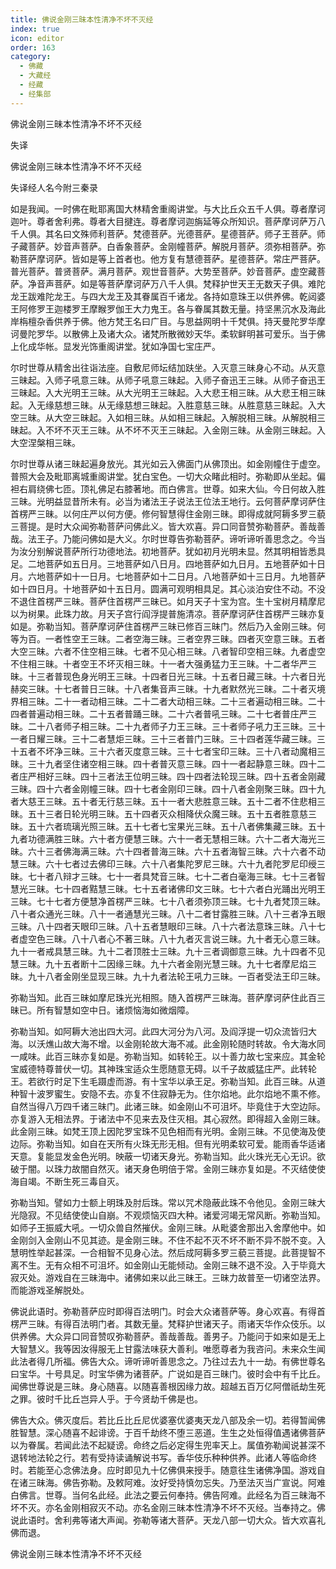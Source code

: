 ```yaml
---
title: 佛说金刚三昧本性清净不坏不灭经
index: true
icon: editor
order: 163
category:
  - 佛藏
  - 大藏经
  - 经藏
  - 经集部
---
```


  佛说金刚三昧本性清净不坏不灭经  

失译  

佛说金刚三昧本性清净不坏不灭经  

失译经人名今附三秦录  

如是我闻。一时佛在毗耶离国大林精舍重阁讲堂。与大比丘众五千人俱。尊者摩诃迦叶。尊者舍利弗。尊者大目揵连。尊者摩诃迦旃延等众所知识。菩萨摩诃萨万八千人俱。其名曰文殊师利菩萨。梵德菩萨。光德菩萨。星德菩萨。师子王菩萨。师子藏菩萨。妙音声菩萨。白香象菩萨。金刚幢菩萨。解脱月菩萨。须弥相菩萨。弥勒菩萨摩诃萨。皆如是等上首者也。他方复有慧德菩萨。星德菩萨。常庄严菩萨。普光菩萨。普贤菩萨。满月菩萨。观世音菩萨。大势至菩萨。妙音菩萨。虚空藏菩萨。净音声菩萨。如是等菩萨摩诃萨万八千人俱。梵释护世天王无数天子俱。难陀龙王跋难陀龙王。与四大龙王及其眷属百千诸龙。各持如意珠王以供养佛。乾闼婆王阿修罗王迦楼罗王摩睺罗伽王大力鬼王。各与眷属其数无量。持坚黑沉水及海此岸栴檀杂香供养于佛。他方梵王名曰广目。与思益网明十千梵俱。持天曼陀罗华摩诃曼陀罗华。以散佛上及诸大众。诸梵所散微妙天华。柔软鲜明甚可爱乐。当于佛上化成华帐。显发光饰重阁讲堂。犹如净国七宝庄严。  

尔时世尊从精舍出往诣法座。自敷尼师坛结加趺坐。入灭意三昧身心不动。从灭意三昧起。入师子吼意三昧。从师子吼意三昧起。入师子奋迅王三昧。从师子奋迅王三昧起。入大光明王三昧。从大光明王三昧起。入大悲王相三昧。从大悲王相三昧起。入无缘慈想三昧。从无缘慈想三昧起。入胜意慈三昧。从胜意慈三昧起。入大空三昧。从大空三昧起。入如相三昧。从如相三昧起。入解脱相三昧。从解脱相三昧起。入不坏不灭王三昧。从不坏不灭王三昧起。入金刚三昧。从金刚三昧起。入大空涅槃相三昧。  

尔时世尊从诸三昧起遍身放光。其光如云入佛面门从佛顶出。如金刚幢住于虚空。普照大会及毗耶离城重阁讲堂。犹白宝色。一切大众睹此相时。弥勒即从坐起。偏袒右肩绕佛七匝。顶礼佛足右膝著地。而白佛言。世尊。如来大仙。今日何故入胜三昧。光明益显昔所未有。必当为诸法王子说法王位法王地行。云何菩萨摩诃萨住首楞严三昧。以何庄严以何方便。修何智慧得住金刚三昧。即得成就阿耨多罗三藐三菩提。是时大众闻弥勒菩萨问佛此义。皆大欢喜。异口同音赞弥勒菩萨。善哉善哉。法王子。乃能问佛如是大义。尔时世尊告弥勒菩萨。谛听谛听善思念之。今当为汝分别解说菩萨所行功德地法。初地菩萨。犹如初月光明未显。然其明相皆悉具足。二地菩萨如五日月。三地菩萨如八日月。四地菩萨如九日月。五地菩萨如十日月。六地菩萨如十一日月。七地菩萨如十二日月。八地菩萨如十三日月。九地菩萨如十四日月。十地菩萨如十五日月。圆满可观明相具足。其心淡泊安住不动。不没不退住首楞严三昧。菩萨住首楞严三昧已。如月天子十宝为宫。生十宝树月精摩尼以为树果。此珠力故。月天子宫行阎浮提普施清凉。菩萨摩诃萨住首楞严三昧亦复如是。弥勒当知。菩萨摩诃萨住首楞严三昧已修百三昧门。然后乃入金刚三昧。何等为百。一者性空王三昧。二者空海三昧。三者空界三昧。四者灭空意三昧。五者大空三昧。六者不住空相三昧。七者不见心相三昧。八者智印空相三昧。九者虚空不住相三昧。十者空王不坏灭相三昧。十一者大强勇猛力王三昧。十二者华严三昧。十三者普现色身光明王三昧。十四者日光三昧。十五者日藏三昧。十六者日光赫奕三昧。十七者普日三昧。十八者集音声三昧。十九者默然光三昧。二十者灭境界相三昧。二十一者动相三昧。二十二者大动相三昧。二十三者遍动相三昧。二十四者普遍动相三昧。二十五者普踊三昧。二十六者普吼三昧。二十七者普庄严三昧。二十八者师子相三昧。二十九者师子力王三昧。三十者师子吼力王三昧。三十一者日耀三昧。三十二者慧炬三昧。三十三者普门三昧。三十四者莲华藏三昧。三十五者不坏净三昧。三十六者灭度意三昧。三十七者宝印三昧。三十八者动魔相三昧。三十九者坚住诸空相三昧。四十者普灭意三昧。四十一者起静意三昧。四十二者庄严相好三昧。四十三者法王位明三昧。四十四者法轮现三昧。四十五者金刚藏三昧。四十六者金刚幢三昧。四十七者金刚印三昧。四十八者金刚聚三昧。四十九者大慈王三昧。五十者无行慈三昧。五十一者大悲胜意三昧。五十二者不住悲相三昧。五十三者日轮光明三昧。五十四者灭众相降伏众魔三昧。五十五者胜意慈三昧。五十六者琉璃光照三昧。五十七者七宝果光三昧。五十八者佛集藏三昧。五十九者功德满胜三昧。六十者方便慧三昧。六十一者无慧相三昧。六十二者大海光三昧。六十三者佛海满三昧。六十四者普海三昧。六十五者海智三昧。六十六者不动慧三昧。六十七者过去佛印三昧。六十八者集陀罗尼三昧。六十九者陀罗尼印绶三昧。七十者八辩才三昧。七十一者具梵音三昧。七十二者白毫海三昧。七十三者智慧光三昧。七十四者黠慧三昧。七十五者诸佛印文三昧。七十六者白光踊出光明王三昧。七十七者方便慧净首楞严三昧。七十八者须弥顶三昧。七十九者梵顶三昧。八十者众通光三昧。八十一者通慧光三昧。八十二者甘露胜三昧。八十三者净五眼三昧。八十四者天眼印三昧。八十五者慧眼印三昧。八十六者法意珠三昧。八十七者虚空色三昧。八十八者心不著三昧。八十九者灭言说三昧。九十者无心意三昧。九十一者戒具慧三昧。九十二者顶胜士三昧。九十三者调御意三昧。九十四者不见慧三昧。九十五者断十二因缘三昧。九十六者金刚光慧三昧。九十七者摩尼焰三昧。九十八者金刚坐显现三昧。九十九者法轮王吼力三昧。一百者受法王印三昧。  

弥勒当知。此百三昧如摩尼珠光光相照。随入首楞严三昧海。菩萨摩诃萨住此百三昧已。所有智慧如空中日。诸烦恼海如微烟障。  

弥勒当知。如阿耨大池出四大河。此四大河分为八河。及阎浮提一切众流皆归大海。以沃燋山故大海不增。以金刚轮故大海不减。此金刚轮随时转故。令大海水同一咸味。此百三昧亦复如是。弥勒当知。如转轮王。以十善力故七宝来应。其金轮宝威德特尊普伏一切。其神珠宝适众生愿随意无碍。以千子故威猛庄严。此转轮王。若欲行时足下生毛蹑虚而游。有十宝华以承王足。弥勒当知。此百三昧。从道种智十波罗蜜生。安隐不去。亦复不住寂静无为。住尔焰地。此尔焰地不熏不修。自然当得八万四千诸三昧门。此诸三昧。如金刚山不可沮坏。毕竟住于大空边际。亦复游入无相法界。于诸法中不见来去及住灭相。其心寂然。即得超入金刚三昧。此金刚三昧。如梵王顶上因陀罗宝珠不见色相而有光明。金刚三昧。不见使海及使边际。弥勒当知。如自在天所有火珠无形无相。但有光明柔软可爱。能雨香华适诸天意。复能显发金色光明。映蔽一切诸天身光。弥勒当知。此火珠光无心无识。欲破于闇。以珠力故闇自然灭。诸天身色明倍于常。金刚三昧亦复如是。不灭结使使海自竭。不断生死三毒自灭。  

弥勒当知。譬如力士额上明珠及肘后珠。常以咒术隐蔽此珠不令他见。金刚三昧大光隐寂。不见结使使山自崩。不观烦恼灭四大种。诸爱河竭无常风断。弥勒当知。如师子王振威大吼。一切众兽自然摧伏。金刚三昧。从毗婆舍那出入舍摩他中。如金刚剑入金刚山不见其迹。是金刚三昧。不住不起不灭不坏不断不异不脱不变。入慧明性举起甚深。一合相智不见身心法。然后成阿耨多罗三藐三菩提。此菩提智不离不生。无有众相不可沮坏。如金刚山无能倾动。金刚三昧不退不没。入于毕竟大寂灭处。游戏自在三昧海中。诸佛如来以此三昧王。三昧力故普至一切诸空法界。而能游戏圣解脱处。  

佛说此语时。弥勒菩萨应时即得百法明门。时会大众诸菩萨等。身心欢喜。有得首楞严三昧。有得百法明门者。其数无量。梵释护世诸天子。雨诸天华作众伎乐。以供养佛。大众异口同音赞叹弥勒菩萨。善哉善哉。善男子。乃能问于如来如是无上大智慧义。我等因汝得服无上甘露法味获大善利。唯愿尊者为我咨问。未来众生闻此法者得几所福。佛告大众。谛听谛听善思念之。乃往过去九十一劫。有佛世尊名曰宝华。十号具足。时宝华佛为诸菩萨。广说如是百三昧门。彼时会中有千比丘。闻佛世尊说是三昧。身心随喜。以随喜善根因缘力故。超越五百万亿阿僧祇劫生死之罪。彼时千比丘岂异人乎。于今贤劫千佛是也。  

佛告大众。佛灭度后。若比丘比丘尼优婆塞优婆夷天龙八部及余一切。若得暂闻佛胜智慧。深心随喜不起诽谤。于百千劫终不堕三恶道。生生之处恒得值遇诸佛菩萨以为眷属。若闻此法不起疑谤。命终之后必定得生兜率天上。属值弥勒闻说甚深不退转地法轮之行。若有受持读诵解说书写。香华伎乐种种供养。此诸人等临命终时。若能至心念佛法身。应时即见九十亿佛俱来授手。随意往生诸佛净国。游戏自在诸三昧海。佛告弥勒。及敕阿难。汝好受持慎勿忘失。乃至法灭当广宣说。阿难白佛言。世尊。当何名此经。此法之要云何奉持。佛告阿难。此经名为百三昧海不坏不灭。亦名金刚相寂灭不动。亦名金刚三昧本性清净不坏不灭经。当奉持之。佛说此语时。舍利弗等诸大声闻。弥勒等诸大菩萨。天龙八部一切大众。皆大欢喜礼佛而退。  

佛说金刚三昧本性清净不坏不灭经  
